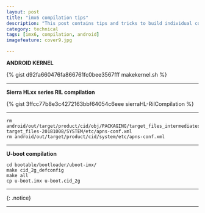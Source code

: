 ```yaml
---
layout: post
title: "imx6 compilation tips"
description: "This post contains tips and tricks to build individual components on imx6 android based devices."
category: technical
tags: [imx6, compilation, android]
imagefeature: cover9.jpg

---
```


**ANDROID KERNEL**

{% gist d92fa660476fa866761fc0bee3567fff makekernel.sh %}

---

**Sierra HLxx series RIL compilation**

{% gist 3ffcc77b8e3c4272163bbf64054c6eee sierraHL-RilCompilation %}

---

```
rm android/out/target/product/cid/obj/PACKAGING/target_files_intermediates/cid-target_files-20181008/SYSTEM/etc/apns-conf.xml
rm android/out/target/product/cid/system/etc/apns-conf.xml
```

---

**U-boot compilation**

```
cd bootable/bootloader/uboot-imx/
make cid_2g_defconfig
make all
cp u-boot.imx u-boot.cid_2g

```

---

{: .notice}

---


